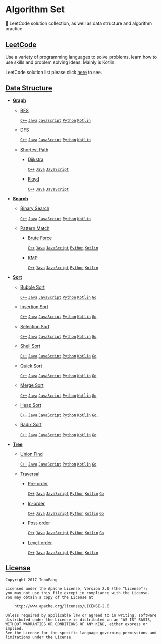 # Algorithm Set
 
🎈 LeetCode solution collection, as well as data structure and algorithm practice.

## [LeetCode](./LeetCode.md)

Use a variety of programming languages to solve problems, learn how to use skills and problem solving ideas. Mainly is Kotlin.

LeetCode solution list please click [here](./LeetCode.md) to see.

## [Data Structure](./Data%20Structure)

+ **[Graph](./Data%20Structure/Graph)**

  - [BFS](./Data%20Structure/Graph/BFS)

    [`C++`](./Data%20Structure/Graph/BFS/main.cpp) [`Java`](./Data%20Structure/Graph/BFS/Main.java) [`JavaScript`](./Data%20Structure/Graph/BFS/main.js) [`Python`](./Data%20Structure/Graph/BFS/main.py) [`Kotlin`](./Data%20Structure/Graph/BFS/main.kt)

  - [DFS](./Data%20Structure/Graph/DFS)

    [`C++`](./Data%20Structure/Graph/DFS/main.cpp) [`Java`](./Data%20Structure/Graph/DFS/Main.java) [`JavaScript`](./Data%20Structure/Graph/DFS/main.js) [`Python`](./Data%20Structure/Graph/DFS/main.py) [`Kotlin`](./Data%20Structure/Graph/DFS/main.kt)

  - [Shortest Path](./Data%20Structure/Graph/Shortest%20Path)

    * [Dijkstra](./Data%20Structure/Graph/Shortest%20Path/Dijkstra)

      [`C++`](./Data%20Structure/Graph/Shortest%20Path/Dijkstra/main.cpp) [`Java`](./Data%20Structure/Graph/Shortest%20Path/Dijkstra/Main.java) [`JavaScript`](./Data%20Structure/Graph/Shortest%20Path/Dijkstra/main.js)

    * [Floyd](./Data%20Structure/Graph/Shortest%20Path/Floyd)

      [`C++`](./Data%20Structure/Graph/Shortest%20Path/Floyd/main.cpp) [`Java`](./Data%20Structure/Graph/Shortest%20Path/Floyd/Main.java) [`JavaScript`](./Data%20Structure/Graph/Shortest%20Path/Floyd/main.js)

+ **[Search](./Data%20Structure/Search)**

  - [Binary Search](./Data%20Structure/Search/Binary%20Search)

    [`C++`](./Data%20Structure/Search/Binary%20Search/main.cpp) [`Java`](./Data%20Structure/Search/Binary%20Search/Main.java) [`JavaScript`](./Data%20Structure/Search/Binary%20Search/main.js) [`Python`](./Data%20Structure/Search/Binary%20Search/main.py) [`Kotlin`](./Data%20Structure/Search/Binary%20Search/main.kt)

  - [Pattern Match](./Data%20Structure/Search/Pattern%20Match)

    * [Brute Force](./Data%20Structure/Search/Pattern%20Match/Brute%20Force)

      [`C++`](./Data%20Structure/Search/Pattern%20Match/Brute%20Force/main.cpp) [`Java`](./Data%20Structure/Search/Pattern%20Match/Brute%20Force/Main.java) [`JavaScript`](./Data%20Structure/Search/Pattern%20Match/Brute%20Force/main.js) [`Python`](./Data%20Structure/Search/Pattern%20Match/Brute%20Force/main.py) [`Kotlin`](./Data%20Structure/Search/Pattern%20Match/Brute%20Force/main.kt) 
      
    * [KMP](./Data%20Structure/Search/Pattern%20Match/KMP)
      
      [`C++`](./Data%20Structure/Search/Pattern%20Match/KMP/main.cpp) [`Java`](./Data%20Structure/Search/Pattern%20Match/KMP/Main.java) [`JavaScript`](./Data%20Structure/Search/Pattern%20Match/KMP/main.js) [`Python`](./Data%20Structure/Search/Pattern%20Match/KMP/main.py) [`Kotlin`](./Data%20Structure/Search/Pattern%20Match/KMP/main.kt) 

+ **[Sort](./Data%20Structure/Sort)**

  - [Bubble Sort](./Data%20Structure/Sort/Bubble%20Sort)

    [`C++`](./Data%20Structure/Sort/Bubble%20Sort/main.cpp) [`Java`](./Data%20Structure/Sort/Bubble%20Sort/Main.java) [`JavaScript`](./Data%20Structure/Sort/Bubble%20Sort/main.js) [`Python`](./Data%20Structure/Sort/Bubble%20Sort/main.py) [`Kotlin`](./Data%20Structure/Sort/Bubble%20Sort/main.kt)  [`Go`](./Data%20Structure/Sort/Bubble%20Sort/main.go)

  - [Insertion Sort](./Data%20Structure/Sort/Insertion%20Sort)

    [`C++`](./Data%20Structure/Sort/Insertion%20Sort/main.cpp) [`Java`](./Data%20Structure/Sort/Insertion%20Sort/Main.java) [`JavaScript`](./Data%20Structure/Sort/Insertion%20Sort/main.js) [`Python`](./Data%20Structure/Sort/Insertion%20Sort/main.py) [`Kotlin`](./Data%20Structure/Sort/Insertion%20Sort/main.kt) [`Go`](./Data%20Structure/Sort/Insertion%20Sort/main.go)

  - [Selection Sort](./Data%20Structure/Sort/Selection%20Sort)

    [`C++`](./Data%20Structure/Sort/Selection%20Sort/main.cpp) [`Java`](./Data%20Structure/Sort/Selection%20Sort/Main.java) [`JavaScript`](./Data%20Structure/Sort/Selection%20Sort/main.js) [`Python`](./Data%20Structure/Sort/Selection%20Sort/main.py) [`Kotlin`](./Data%20Structure/Sort/Selection%20Sort/main.kt) [`Go`](./Data%20Structure/Sort/Selection%20Sort/main.go)

  - [Shell Sort](./Data%20Structure/Sort/Shell%20Sort)
 
    [`C++`](./Data%20Structure/Sort/Shell%20Sort/main.cpp) [`Java`](./Data%20Structure/Sort/Shell%20Sort/Main.java) [`JavaScript`](./Data%20Structure/Sort/Shell%20Sort/main.js) [`Python`](./Data%20Structure/Sort/Shell%20Sort/main.py) [`Kotlin`](./Data%20Structure/Sort/Shell%20Sort/main.kt) [`Go`](./Data%20Structure/Sort/Shell%20Sort/main.go)

  - [Quick Sort](./Data%20Structure/Sort/Quick%20Sort)

    [`C++`](./Data%20Structure/Sort/Quick%20Sort/main.cpp) [`Java`](./Data%20Structure/Sort/Quick%20Sort/Main.java) [`JavaScript`](./Data%20Structure/Sort/Quick%20Sort/main.js) [`Python`](./Data%20Structure/Sort/Quick%20Sort/main.py) [`Kotlin`](./Data%20Structure/Sort/Quick%20Sort/main.kt) [`Go`](./Data%20Structure/Sort/Quick%20Sort/main.go) 

  - [Merge Sort](./Data%20Structure/Sort/Merge%20Sort)

    [`C++`](./Data%20Structure/Sort/Merge%20Sort/main.cpp) [`Java`](./Data%20Structure/Sort/Merge%20Sort/Main.java) [`JavaScript`](./Data%20Structure/Sort/Merge%20Sort/main.js) [`Python`](./Data%20Structure/Sort/Merge%20Sort/main.py) [`Kotlin`](./Data%20Structure/Sort/Merge%20Sort/main.kt) [`Go`](./Data%20Structure/Sort/Merge%20Sort/main.go) 

  - [Heap Sort](./Data%20Structure/Sort/Heap%20Sort)

    [`C++`](./Data%20Structure/Sort/Heap%20Sort/main.py) [`Java`](./Data%20Structure/Sort/Heap%20Sort/Main.java)  [`JavaScript`](./Data%20Structure/Sort/Heap%20Sort/main.js) [`Python`](./Data%20Structure/Sort/Heap%20Sort/main.py) [`Kotlin`](./Data%20Structure/Sort/Heap%20Sort/main.kt)  [`Go `](./Data%20Structure/Sort/Heap%20Sort/main.go) 

  - [Radix Sort](./Data%20Structure/Sort/Radix%20Sort)

    [`C++`](./Data%20Structure/Sort/Radix%20Sort/main.cpp) [`Java`](./Data%20Structure/Sort/Radix%20Sort/Main.java) [`JavaScript`](./Data%20Structure/Sort/Radix%20Sort/main.js) [`Python`](./Data%20Structure/Sort/Radix%20Sort/main.py) [`Kotlin`](./Data%20Structure/Sort/Radix%20Sort/main.kt) [`Go`](./Data%20Structure/Sort/Radix%20Sort/main.go)

+ **[Tree](./Data%20Structure/Tree)**

  - [Union Find](./Data%20Structure/Tree/Union%20Find)

    [`C++`](./Data%20Structure/Tree/Union%20Find/UnionFind.cpp) [`Java`](./Data%20Structure/Tree/Union%20Find/UnionFind.java) [`JavaScript`](./Data%20Structure/Tree/Union%20Find/union-find.js) [`Python`](./Data%20Structure/Tree/Union%20Find/union_find.py) [`Kotlin`](./Data%20Structure/Tree/Union%20Find/UnionFind.kt) [`Go`](./Data%20Structure/Tree/Union%20Find/UnionFind.go)

  - [Traversal](./Data%20Structure/Tree/Traversal)

    * [Pre-order](./Data%20Structure/Tree/Traversal/Pre%20Order)

      [`C++`](./Data%20Structure/Tree/Traversal/Pre%20Order/main.cpp) [`Java`](./Data%20Structure/Tree/Traversal/Pre%20Order/Main.java) [`JavaScript`](./Data%20Structure/Tree/Traversal/Pre%20Order/main.js) [`Python`](./Data%20Structure/Tree/Traversal/Pre%20Order/main.py) [`Kotlin`](./Data%20Structure/Tree/Traversal/Pre%20Order/main.kt) [`Go`](./Data%20Structure/Tree/Traversal/Pre%20Order/main.go)
    
    * [In-order](./Data%20Structure/Tree/Traversal/In%20Order)

      [`C++`](./Data%20Structure/Tree/Traversal/In%20Order/main.cpp) [`Java`](./Data%20Structure/Tree/Traversal/In%20Order/Main.java) [`JavaScript`](./Data%20Structure/Tree/Traversal/In%20Order/main.js) [`Python`](./Data%20Structure/Tree/Traversal/In%20Order/main.py) [`Kotlin`](./Data%20Structure/Tree/Traversal/In%20Order/main.kt) [`Go`](./Data%20Structure/Tree/Traversal/In%20Order/main.go)

    * [Post-order](./Data%20Structure/Tree/Traversal/Post%20Order)

      [`C++`](./Data%20Structure/Tree/Traversal/Post%20Order/main.cpp) [`Java`](./Data%20Structure/Tree/Traversal/Post%20Order/Main.java) [`JavaScript`](./Data%20Structure/Tree/Traversal/Post%20Order/main.js) [`Python`](./Data%20Structure/Tree/Traversal/Post%20Order/main.py) [`Kotlin`](./Data%20Structure/Tree/Traversal/Post%20Order/main.kt) [`Go`](./Data%20Structure/Tree/Traversal/Post%20Order/main.go)
    
    * [Level-order](./Data%20Structure/Tree/Traversal/Level%20Order)

      [`C++`](./Data%20Structure/Tree/Traversal/Level%20Order/main.cpp) [`Java`](./Data%20Structure/Tree/Traversal/Level%20Order/Main.java) [`JavaScript`](./Data%20Structure/Tree/Traversal/Level%20Order/main.js) [`Python`](./Data%20Structure/Tree/Traversal/Level%20Order/main.py) [`Kotlin`](./Data%20Structure/Tree/Traversal/Level%20Order/main.kt)

## [License](./LICENSE)

    Copyright 2017 InnoFang
  
    Licensed under the Apache License, Version 2.0 (the "License");
    you may not use this file except in compliance with the License.
    You may obtain a copy of the License at
 
        http://www.apache.org/licenses/LICENSE-2.0
 
    Unless required by applicable law or agreed to in writing, software
    distributed under the License is distributed on an "AS IS" BASIS,
    WITHOUT WARRANTIES OR CONDITIONS OF ANY KIND, either express or implied.
    See the License for the specific language governing permissions and
    limitations under the License.